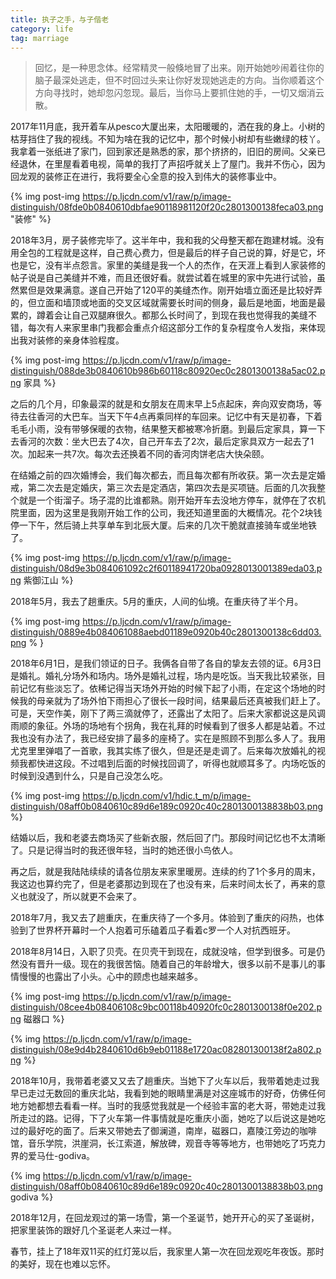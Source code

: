 ```yaml
---
title: 执子之手，与子偕老
category: life
tag: marriage
---
```


> 回忆，是一种思念体。经常精灵一般倏地冒了出来。刚开始她吵闹着往你的脑子最深处逃走，但不时回过头来让你好发现她逃走的方向。当你顺着这个方向寻找时，她却忽闪忽现。最后，当你马上要抓住她的手，一切又烟消云散。

2017年11月底，我开着车从pesco大厦出来，太阳暖暖的，洒在我的身上。小树的枯芽挡住了我的视线。不知为啥在我的记忆中，那个时候小树却有些嫩绿的枝丫。我拿着一张纸进了家门，回到家还是熟悉的家，那个挤挤的，旧旧的房间。父亲已经退休，在里屋看着电视，简单的我打了声招呼就关上了屋门。我并不伤心，因为回龙观的装修正在进行，我将要全心全意的投入到伟大的装修事业中。

{% img post-img https://p.ljcdn.com/v1/raw/p/image-distinguish/08fde0b0840610dbfae90118981120f20c2801300138feca03.png "装修" %}

2018年3月，房子装修完毕了。这半年中，我和我的父母整天都在跑建材城。没有用全包的工程就是这样，自己费心费力，但是最后的样子自己说的算，好是它，坏也是它，没有半点怨言。家里的美缝是我一个人的杰作，在天涯上看到人家装修的帖子说是自己美缝并不难，而且还很好看。就尝试着在城里的家中先进行试验，虽然累但是效果满意。遂自己开始了120平的美缝杰作。刚开始墙立面还是比较好弄的，但立面和墙顶或地面的交叉区域就需要长时间的侧身，最后是地面，地面是最累的，蹲着会让自己双腿麻很久。都那么长时间了，到现在我也觉得我的美缝不错，每次有人来家里串门我都会重点介绍这部分工作的复杂程度令人发指，来体现出我对装修的亲身体验程度。

{% img post-img https://p.ljcdn.com/v1/raw/p/image-distinguish/088de3b0840610b986b60118c80920ec0c2801300138a5ac02.png 家具 %}

之后的几个月，印象最深的就是和女朋友在周末早上5点起床，奔向双安商场，等待去往香河的大巴车。当天下午4点再乘同样的车回来。记忆中有天是初春，下着毛毛小雨，没有带够保暖的衣物，结果整天都被寒冷折磨。到最后定家具，算一下去香河的次数：坐大巴去了4次，自己开车去了2次，最后定家具双方一起去了1次。加起来一共7次。每次去还换着不同的香河肉饼老店大快朵颐。

在结婚之前的四次婚博会，我们每次都去，而且每次都有所收获。第一次去是定婚戒，第二次去是定婚庆，第三次去是定酒店，第四次去是买项链。后面的几次我整个就是一个街溜子。场子混的比谁都熟。刚开始开车去没地方停车，就停在了农机院里面，因为这里是我刚开始工作的公司，我还知道里面的大概情况。花个2块钱停一下午，然后骑上共享单车到北辰大厦。后来的几次干脆就直接骑车或坐地铁了。

{% img post-img https://p.ljcdn.com/v1/raw/p/image-distinguish/08d9e3b084061092c2f60118941720ba0928013001389eda03.png 紫御江山 %}

2018年5月，我去了趟重庆。5月的重庆，人间的仙境。在重庆待了半个月。

{% img post-img https://p.ljcdn.com/v1/raw/p/image-distinguish/0889e4b084061088aebd01189e0920b40c2801300138c6dd03.png % }

2018年6月1日，是我们领证的日子。我俩各自带了各自的挚友去领的证。6月3日是婚礼。婚礼分场外和场内。场外是婚礼过程，场内是吃饭。当天我比较紧张，目前记忆有些淡忘了。依稀记得当天场外开始的时候下起了小雨，在定这个场地的时候我的母亲就为了场外怕下雨担心了很长一段时间，结果最后还真被我们赶上了。可是，天空作美，刚下了两三滴就停了，还露出了太阳了。后来大家都说这是风调雨顺的象征。外场的场地有个拐角，我在礼拜的时候看到了很多人都是站着。不过我也没有办法了，我已经安排了最多的座椅了。实在是照顾不到那么多人了。我用尤克里里弹唱了一首歌，我其实练了很久，但是还是走调了。后来每次放婚礼的视频我都快进这段。不过唱到后面的时候找回调了，听得也就顺耳多了。内场吃饭的时候到没遇到什么，只是自己没怎么吃。

{% img post-img https://p.ljcdn.com/v1/hdic.t_m/p/image-distinguish/08aff0b0840610c89d6e189c0920c40c2801300138838b03.png %}

结婚以后，我和老婆去商场买了些新衣服，然后回了门。那段时间记忆也不太清晰了。只是记得当时的我还很年轻，当时的她还很小鸟依人。

再之后，就是我陆陆续续的请各位朋友来家里暖房。连续的约了1个多月的周末，我这边也算约完了，但是老婆那边到现在了也没有来，后来时间太长了，再来的意义也就没了，所以就更不会来了。

2018年7月，我又去了趟重庆，在重庆待了一个多月。体验到了重庆的闷热，也体验到了世界杯开幕时一个人抱着可乐磕着瓜子看着c罗一个人对抗西班牙。

2018年8月14日，入职了贝壳。在贝壳干到现在，成就没啥，但学到很多。可是仍然没有晋升一级。现在的我很苦恼。随着自己的年龄增大，很多以前不是事儿的事情慢慢的也露出了小头。心中的顾虑也越来越多。

{% img post-img https://p.ljcdn.com/v1/raw/p/image-distinguish/08cee4b08406108c9bc00118b40920fc0c2801300138f0e202.png 磁器口 %}

{% img https://p.ljcdn.com/v1/raw/p/image-distinguish/08e9d4b2840610d6b9eb01188e1720ac082801300138f2a802.png %}

2018年10月，我带着老婆又又去了趟重庆。当她下了火车以后，我带着她走过我早已走过无数回的重庆北站，我看到她的眼睛里满是对这座城市的好奇，仿佛任何地方她都想去看看一样。当时的我感觉我就是一个经验丰富的老大哥，带她走过我所走过的路。记得，下了火车第一件事情就是吃重庆小面，她吃了以后说这是她吃过的最好吃的面了。后来又带她去了御澜道，南岸，磁器口，嘉陵江旁边的咖啡馆，音乐学院，洪崖洞，长江索道，解放碑，观音寺等等地方，也带她吃了巧克力界的爱马仕-godiva。

{% img https://p.ljcdn.com/v1/raw/p/image-distinguish/08aff0b0840610c89d6e189c0920c40c2801300138838b03.png godiva %}

2018年12月，在回龙观过的第一场雪，第一个圣诞节，她开开心的买了圣诞树，把家里装饰的跟好几个圣诞老人来过一样。

春节，挂上了18年双11买的红灯笼以后，我家里人第一次在回龙观吃年夜饭。那时的美好，现在也难以忘怀。